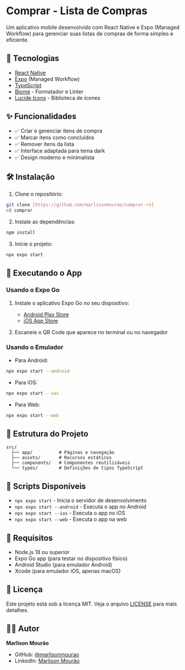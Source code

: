 # Comprar - Lista de Compras

Um aplicativo mobile desenvolvido com React Native e Expo (Managed Workflow) para gerenciar suas listas de compras de forma simples e eficiente.

## 🚀 Tecnologias

- [React Native](https://reactnative.dev/)
- [Expo](https://expo.dev/) (Managed Workflow)
- [TypeScript](https://www.typescriptlang.org/)
- [Biome](https://biomejs.dev/) - Formatador e Linter
- [Lucide Icons](https://lucide.dev/) - Biblioteca de ícones

## ✨ Funcionalidades

- ✅ Criar e gerenciar itens de compra
- ✅ Marcar itens como concluídos
- ✅ Remover itens da lista
- ✅ Interface adaptada para tema dark
- ✅ Design moderno e minimalista

## 🛠️ Instalação

1. Clone o repositório:
```bash
git clone [https://github.com/marlisonmourao/comprar-rn]
cd comprar
```

2. Instale as dependências:
```bash
npm install
```

3. Inicie o projeto:
```bash
npx expo start
```

## 📱 Executando o App

### Usando o Expo Go
1. Instale o aplicativo Expo Go no seu dispositivo:
   - [Android Play Store](https://play.google.com/store/apps/details?id=host.exp.exponent)
   - [iOS App Store](https://apps.apple.com/app/expo-go/id982107779)

2. Escaneie o QR Code que aparece no terminal ou no navegador

### Usando o Emulador
- Para Android:
```bash
npx expo start --android
```

- Para iOS:
```bash
npx expo start --ios
```

- Para Web:
```bash
npx expo start --web
```

## 🎨 Estrutura do Projeto

```
src/
  ├── app/          # Páginas e navegação
  ├── assets/       # Recursos estáticos
  ├── components/   # Componentes reutilizáveis
  └── types/        # Definições de tipos TypeScript
```

## 🧪 Scripts Disponíveis

- `npx expo start` - Inicia o servidor de desenvolvimento
- `npx expo start --android` - Executa o app no Android
- `npx expo start --ios` - Executa o app no iOS
- `npx expo start --web` - Executa o app na web

## 📱 Requisitos

- Node.js 18 ou superior
- Expo Go app (para testar no dispositivo físico)
- Android Studio (para emulador Android)
- Xcode (para emulador iOS, apenas macOS)

## 📝 Licença

Este projeto está sob a licença MIT. Veja o arquivo [LICENSE](LICENSE) para mais detalhes.

## 👨‍💻 Autor

**Marlison Mourão**

- GitHub: [@marlisonmourao](https://github.com/marlisonmourao)
- LinkedIn: [Marlison Mourão](https://linkedin.com/in/marlisonmourao) 